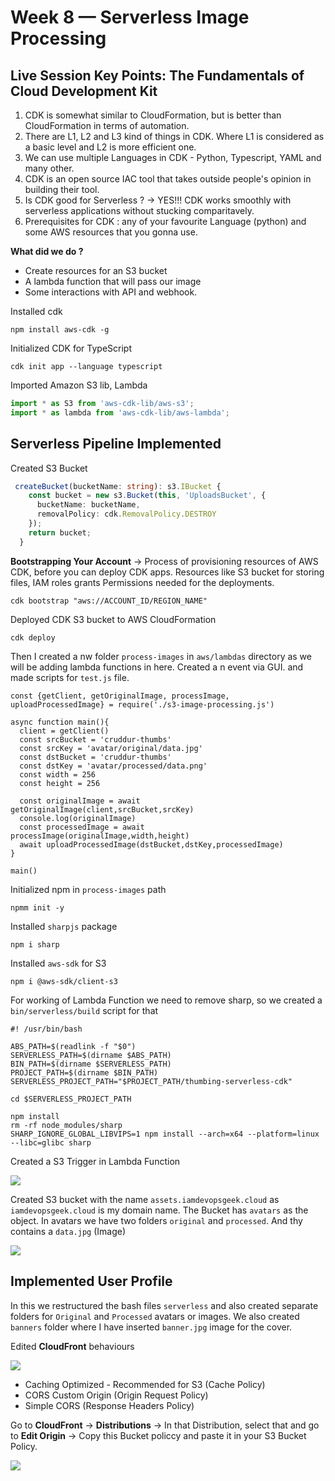 # Week 8 — Serverless Image Processing
## Live Session Key Points: The Fundamentals of Cloud Development Kit
1. CDK is somewhat similar to CloudFormation, but is better than CloudFormation in terms of automation.
2. There are L1, L2 and L3 kind of things in CDK. Where L1 is considered as a basic level and L2 is more efficient one.
3. We can use multiple Languages in CDK - Python, Typescript, YAML and many other.
4. CDK is an open source IAC tool that takes outside people's opinion in building their tool. 
5. Is CDK good for Serverless ? -> YES!!! CDK works smoothly with serverless applications without stucking comparitavely.
6. Prerequisites for CDK : any of your favourite Language (python) and some AWS resources that you gonna use.

**What did we do ?**
- Create resources for an S3 bucket
- A lambda function that will pass our image
- Some interactions with API and webhook.

Installed cdk
```
npm install aws-cdk -g
```

Initialized CDK for TypeScript
```
cdk init app --language typescript
```

Imported Amazon S3 lib, Lambda
```ts
import * as S3 from 'aws-cdk-lib/aws-s3';
import * as lambda from 'aws-cdk-lib/aws-lambda';
```
## Serverless Pipeline Implemented
Created S3 Bucket
```typescript
 createBucket(bucketName: string): s3.IBucket {
    const bucket = new s3.Bucket(this, 'UploadsBucket', {
      bucketName: bucketName,
      removalPolicy: cdk.RemovalPolicy.DESTROY
    });
    return bucket;
  }
```

**Bootstrapping Your Account** -> Process of provisioning resources of AWS CDK, before you can deploy CDK apps. Resources like S3 bucket for storing files, IAM roles grants Permissions needed for the deployments. 
```
cdk bootstrap "aws://ACCOUNT_ID/REGION_NAME"
```

Deployed CDK S3 bucket to AWS CloudFormation
```
cdk deploy
```

Then I created a nw folder `process-images` in `aws/lambdas` directory as we will be adding lambda functions in here. Created a n event via GUI.
and made scripts for `test.js` file.
```
const {getClient, getOriginalImage, processImage, uploadProcessedImage} = require('./s3-image-processing.js')

async function main(){
  client = getClient()
  const srcBucket = 'cruddur-thumbs'
  const srcKey = 'avatar/original/data.jpg'
  const dstBucket = 'cruddur-thumbs'
  const dstKey = 'avatar/processed/data.png'
  const width = 256
  const height = 256

  const originalImage = await getOriginalImage(client,srcBucket,srcKey)
  console.log(originalImage)
  const processedImage = await processImage(originalImage,width,height)
  await uploadProcessedImage(dstBucket,dstKey,processedImage)
}

main()
```
Initialized npm in `process-images` path
```
npmm init -y
```

Installed `sharpjs` package
```
npm i sharp
```
Installed `aws-sdk` for S3
```
npm i @aws-sdk/client-s3
```
For working of Lambda Function we need to remove sharp, so we created a `bin/serverless/build` script for that
```
#! /usr/bin/bash

ABS_PATH=$(readlink -f "$0")
SERVERLESS_PATH=$(dirname $ABS_PATH)
BIN_PATH=$(dirname $SERVERLESS_PATH)
PROJECT_PATH=$(dirname $BIN_PATH)
SERVERLESS_PROJECT_PATH="$PROJECT_PATH/thumbing-serverless-cdk"

cd $SERVERLESS_PROJECT_PATH

npm install
rm -rf node_modules/sharp
SHARP_IGNORE_GLOBAL_LIBVIPS=1 npm install --arch=x64 --platform=linux --libc=glibc sharp
```

Created a S3 Trigger in Lambda Function 

![](https://user-images.githubusercontent.com/115455157/233837040-2cfbac42-c076-4dae-a1fb-8fa28efca6e3.jpg)

Created S3 bucket with the name `assets.iamdevopsgeek.cloud` as `iamdevopsgeek.cloud` is my domain name. The Bucket has `avatars` as the object. In avatars we have two folders `original` and `processed`. And thy contains a `data.jpg` (Image)

![](https://user-images.githubusercontent.com/115455157/233837217-1bb18f6b-ffb4-489d-8ce2-322c6071ae14.jpg)

## Implemented User Profile
In this we restructured the bash files `serverless` and also created separate folders for `Original` and `Processed` avatars or images. We also created `banners` folder where I have inserted `banner.jpg` image for the cover. 

Edited **CloudFront** behaviours 

![](https://user-images.githubusercontent.com/115455157/234907251-89f2b134-96a5-4f65-b4b2-0045c2bb3267.png)

- Caching Optimized - Recommended for S3 (Cache Policy)
- CORS Custom Origin (Origin Request Policy)
- Simple CORS (Response Headers Policy)

Go to **CloudFront** -> **Distributions** -> In that Distribution, select that and go to **Edit Origin** -> Copy this Bucket policcy and paste it in your S3 Bucket Policy.

![](https://user-images.githubusercontent.com/115455157/234908843-f18067f6-3129-4fb6-8ac4-14e6a6b48ec0.jpg)





















